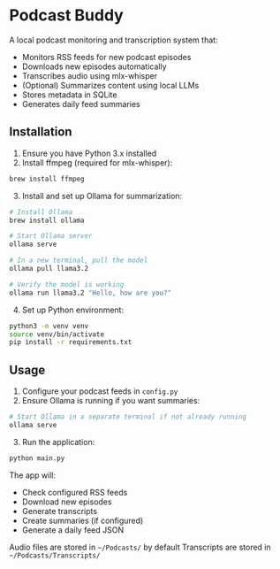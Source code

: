 # Podcast Buddy

A local podcast monitoring and transcription system that:
- Monitors RSS feeds for new podcast episodes
- Downloads new episodes automatically
- Transcribes audio using mlx-whisper
- (Optional) Summarizes content using local LLMs
- Stores metadata in SQLite
- Generates daily feed summaries

## Installation

1. Ensure you have Python 3.x installed
2. Install ffmpeg (required for mlx-whisper):
```bash
brew install ffmpeg
```

3. Install and set up Ollama for summarization:
```bash
# Install Ollama
brew install ollama

# Start Ollama server
ollama serve

# In a new terminal, pull the model
ollama pull llama3.2

# Verify the model is working
ollama run llama3.2 "Hello, how are you?"
```

4. Set up Python environment:
```bash
python3 -m venv venv
source venv/bin/activate
pip install -r requirements.txt
```

## Usage

1. Configure your podcast feeds in `config.py`
2. Ensure Ollama is running if you want summaries:
```bash
# Start Ollama in a separate terminal if not already running
ollama serve
```
3. Run the application:
```bash
python main.py
```

The app will:
- Check configured RSS feeds
- Download new episodes
- Generate transcripts
- Create summaries (if configured)
- Generate a daily feed JSON

Audio files are stored in `~/Podcasts/` by default
Transcripts are stored in `~/Podcasts/Transcripts/` 